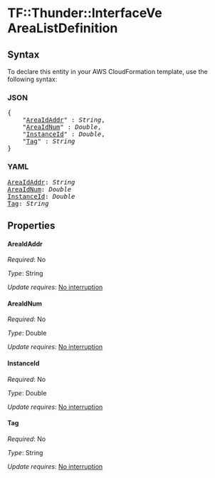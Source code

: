 # TF::Thunder::InterfaceVe AreaListDefinition

## Syntax

To declare this entity in your AWS CloudFormation template, use the following syntax:

### JSON

<pre>
{
    "<a href="#areaidaddr" title="AreaIdAddr">AreaIdAddr</a>" : <i>String</i>,
    "<a href="#areaidnum" title="AreaIdNum">AreaIdNum</a>" : <i>Double</i>,
    "<a href="#instanceid" title="InstanceId">InstanceId</a>" : <i>Double</i>,
    "<a href="#tag" title="Tag">Tag</a>" : <i>String</i>
}
</pre>

### YAML

<pre>
<a href="#areaidaddr" title="AreaIdAddr">AreaIdAddr</a>: <i>String</i>
<a href="#areaidnum" title="AreaIdNum">AreaIdNum</a>: <i>Double</i>
<a href="#instanceid" title="InstanceId">InstanceId</a>: <i>Double</i>
<a href="#tag" title="Tag">Tag</a>: <i>String</i>
</pre>

## Properties

#### AreaIdAddr

_Required_: No

_Type_: String

_Update requires_: [No interruption](https://docs.aws.amazon.com/AWSCloudFormation/latest/UserGuide/using-cfn-updating-stacks-update-behaviors.html#update-no-interrupt)

#### AreaIdNum

_Required_: No

_Type_: Double

_Update requires_: [No interruption](https://docs.aws.amazon.com/AWSCloudFormation/latest/UserGuide/using-cfn-updating-stacks-update-behaviors.html#update-no-interrupt)

#### InstanceId

_Required_: No

_Type_: Double

_Update requires_: [No interruption](https://docs.aws.amazon.com/AWSCloudFormation/latest/UserGuide/using-cfn-updating-stacks-update-behaviors.html#update-no-interrupt)

#### Tag

_Required_: No

_Type_: String

_Update requires_: [No interruption](https://docs.aws.amazon.com/AWSCloudFormation/latest/UserGuide/using-cfn-updating-stacks-update-behaviors.html#update-no-interrupt)


